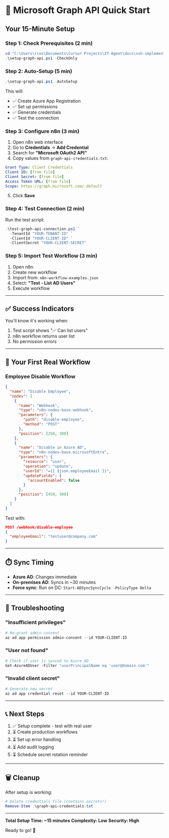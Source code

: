 # 🚀 Microsoft Graph API Quick Start

## Your 15-Minute Setup

### Step 1: Check Prerequisites (2 min)
```powershell
cd "C:\Users\rcox\Documents\Cursor Projects\IT-Agent\docs\ssh-implementation"
.\setup-graph-api.ps1 -CheckOnly
```

### Step 2: Auto-Setup (5 min)
```powershell
.\setup-graph-api.ps1 -AutoSetup
```
This will:
- ✅ Create Azure App Registration
- ✅ Set up permissions
- ✅ Generate credentials
- ✅ Test the connection

### Step 3: Configure n8n (3 min)

1. Open n8n web interface
2. Go to **Credentials** → **Add Credential**
3. Search for **"Microsoft OAuth2 API"**
4. Copy values from `graph-api-credentials.txt`:

```yaml
Grant Type: Client Credentials
Client ID: [from file]
Client Secret: [from file]
Access Token URL: [from file]
Scope: https://graph.microsoft.com/.default
```

5. Click **Save**

### Step 4: Test Connection (2 min)

Run the test script:
```powershell
.\test-graph-api-connection.ps1 `
  -TenantId "YOUR-TENANT-ID" `
  -ClientId "YOUR-CLIENT-ID" `
  -ClientSecret "YOUR-CLIENT-SECRET"
```

### Step 5: Import Test Workflow (3 min)

1. Open n8n
2. Create new workflow
3. Import from: `n8n-workflow-examples.json`
4. Select: **"Test - List AD Users"**
5. Execute workflow

---

## ✅ Success Indicators

You'll know it's working when:
1. Test script shows "✅ Can list users"
2. n8n workflow returns user list
3. No permission errors

---

## 🎯 Your First Real Workflow

### Employee Disable Workflow
```json
{
  "name": "Disable Employee",
  "nodes": [
    {
      "name": "Webhook",
      "type": "n8n-nodes-base.webhook",
      "parameters": {
        "path": "disable-employee",
        "method": "POST"
      },
      "position": [250, 300]
    },
    {
      "name": "Disable in Azure AD",
      "type": "n8n-nodes-base.microsoftEntra",
      "parameters": {
        "resource": "user",
        "operation": "update",
        "userId": "={{ $json.employeeEmail }}",
        "updateFields": {
          "accountEnabled": false
        }
      },
      "position": [450, 300]
    }
  ]
}
```

Test with:
```json
POST /webhook/disable-employee
{
  "employeeEmail": "testuser@company.com"
}
```

---

## ⏱️ Sync Timing

- **Azure AD**: Changes immediate
- **On-premises AD**: Syncs in ~30 minutes
- **Force sync**: Run on DC: `Start-ADSyncSyncCycle -PolicyType Delta`

---

## 🔧 Troubleshooting

### "Insufficient privileges"
```powershell
# Re-grant admin consent
az ad app permission admin-consent --id YOUR-CLIENT-ID
```

### "User not found"
```powershell
# Check if user is synced to Azure AD
Get-AzureADUser -Filter "userPrincipalName eq 'user@domain.com'"
```

### "Invalid client secret"
```powershell
# Generate new secret
az ad app credential reset --id YOUR-CLIENT-ID
```

---

## 📞 Next Steps

1. ✅ Setup complete - test with real user
2. ⏳ Create production workflows
3. ⏳ Set up error handling
4. ⏳ Add audit logging
5. ⏳ Schedule secret rotation reminder

---

## 🗑️ Cleanup

After setup is working:
```powershell
# Delete credentials file (contains secrets!)
Remove-Item .\graph-api-credentials.txt
```

---

**Total Setup Time: ~15 minutes**
**Complexity: Low**
**Security: High**

Ready to go! 🎉
